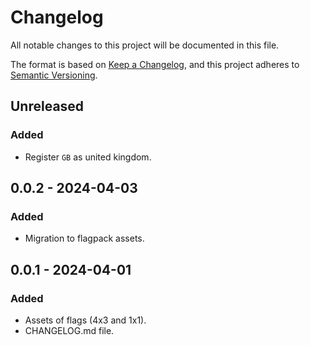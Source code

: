 # Changelog

All notable changes to this project will be documented in this file.

The format is based on [Keep a Changelog](https://keepachangelog.com/en/1.1.0/),
and this project adheres to [Semantic Versioning](https://semver.org/spec/v2.0.0.html).

## Unreleased
### Added
- Register `GB` as united kingdom.

## 0.0.2 - 2024-04-03
### Added
- Migration to flagpack assets.

## 0.0.1 - 2024-04-01
### Added
- Assets of flags (4x3 and 1x1).
- CHANGELOG.md file.
